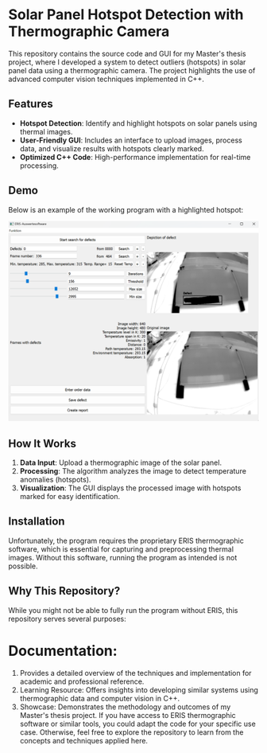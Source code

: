 # Solar Panel Hotspot Detection with Thermographic Camera

This repository contains the source code and GUI for my Master's thesis project, where I developed a system to detect outliers (hotspots) in solar panel data using a thermographic camera. The project highlights the use of advanced computer vision techniques implemented in C++.

## Features
- **Hotspot Detection**: Identify and highlight hotspots on solar panels using thermal images.
- **User-Friendly GUI**: Includes an interface to upload images, process data, and visualize results with hotspots clearly marked.
- **Optimized C++ Code**: High-performance implementation for real-time processing.

## Demo
Below is an example of the working program with a highlighted hotspot:

![Working Example](https://github.com/AndreiPurits/Solar-Panel-Inspection/blob/main/guiii.png)

## How It Works
1. **Data Input**: Upload a thermographic image of the solar panel.
2. **Processing**: The algorithm analyzes the image to detect temperature anomalies (hotspots).
3. **Visualization**: The GUI displays the processed image with hotspots marked for easy identification.

## Installation
Unfortunately, the program requires the proprietary ERIS thermographic software, which is essential for capturing and preprocessing thermal images. Without this software, running the program as intended is not possible.

## Why This Repository?
While you might not be able to fully run the program without ERIS, this repository serves several purposes:

# Documentation: 
1. Provides a detailed overview of the techniques and implementation for academic and professional reference.
2. Learning Resource: Offers insights into developing similar systems using thermographic data and computer vision in C++.
3. Showcase: Demonstrates the methodology and outcomes of my Master's thesis project.
If you have access to ERIS thermographic software or similar tools, you could adapt the code for your specific use case. Otherwise, feel free to explore the repository to learn from the concepts and techniques applied here.

